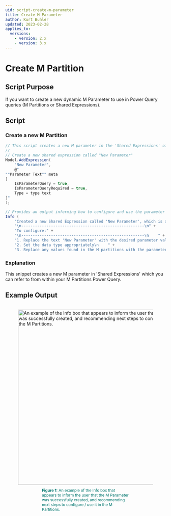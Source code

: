 ```yaml
---
uid: script-create-m-parameter
title: Create M Parameter
author: Kurt Buhler
updated: 2023-02-28
applies_to:
  versions:
    - version: 2.x
    - version: 3.x
---
```


# Create M Partition

## Script Purpose

If you want to create a new dynamic M Parameter to use in Power Query queries (M Partitions or Shared Expressions).

## Script

### Create a new M Partition

```csharp
// This script creates a new M parameter in the 'Shared Expressions' of a model.
//
// Create a new shared expression called "New Parameter"
Model.AddExpression( 
    "New Parameter", 
    @"
""Parameter Text"" meta
[
	IsParameterQuery = true,
	IsParameterQueryRequired = true,
	Type = type text
]"
);

// Provides an output informing how to configure and use the parameter
Info ( 
    "Created a new Shared Expression called 'New Parameter', which is an M Parameter template." + 
    "\n------------------------------------------------------\n" + 
    "To configure:" +
    "\n------------------------------------------------------\n    " + 
    "1. Replace the text 'New Parameter' with the desired parameter value\n    " +
    "2. Set the data type appropriately\n    " +
    "3. Replace any values found in the M partitions with the parameter reference." );
```

### Explanation

This snippet creates a new M parameter in 'Shared Expressions' which you can refer to from within your M Partitions Power Query.

## Example Output

<figure style="padding-top: 15px;">
  <img class="noscale" src="~/content/assets/images/Cscripts/script-create-new-m-parameter.png" alt="An example of the Info box that appears to inform the user that the M Parameter was successfully created, and recommending next steps to configure / use it in the M Partitions." style="width: 550px;"/><figcaption style="font-size: 12px; padding-top: 10px; padding-bottom: 15px; padding-left: 75px; padding-right: 75px; color:#00766e"><strong>Figure 1:</strong> An example of the Info box that appears to inform the user that the M Parameter was successfully created, and recommending next steps to configure / use it in the M Partitions.</figcaption>
</figure>